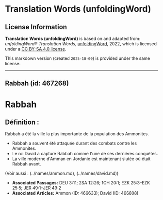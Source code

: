 # Translation Words (unfoldingWord)

## License Information

**Translation Words (unfoldingWord)** is based on and adapted from: _unfoldingWord® Translation Words_, [unfoldingWord](https://unfoldingword.org/utw), 2022, which is licensed under a [CC BY-SA 4.0 license](https://creativecommons.org/licenses/by-sa/4.0/legalcode.en).

This markdown version (created `2025-10-09`) is provided under the same license.



--------------------------------

## Rabbah (id: 467268)

Rabbah
======

Définition :
------------

Rabbah a été la ville la plus importante de la population des Ammonites.

* Rabbah a souvent été attaquée durant des combats contre les Ammonites.
* Le roi David a capturé Rabbah comme l'une de ses dernières conquêtes.
* La ville moderne d'Amman en Jordanie est maintenant siutée où était Rabbah avant.

(Voir aussi : (../names/ammon.md), (../names/david.md))

* **Associated Passages:** DEU 3:11; 2SA 12:26; 1CH 20:1; EZK 25:3–EZK 25:5; JER 49:1–JER 49:2
* **Associated Articles:** Ammon  (ID: 466633); David (ID: 466808)

